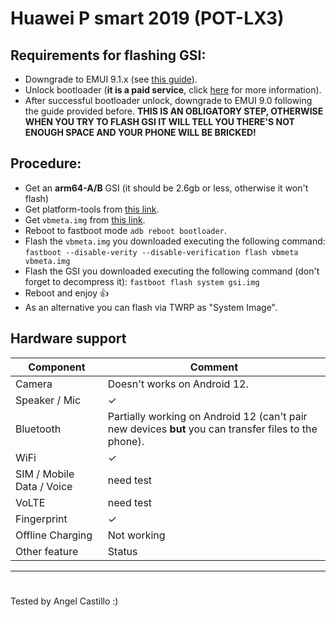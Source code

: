# Huawei P smart 2019 (POT-LX3)
## Requirements for flashing GSI:
* Downgrade to EMUI 9.1.x (see [this guide](https://github.com/ProfessorJTJ/HISuite-Proxy/wiki)).
* Unlock bootloader (**it is a paid service**, click [here](https://hcu-client.com/) for more information).
* After successful bootloader unlock, downgrade to EMUI 9.0 following the guide provided before. **THIS IS AN OBLIGATORY STEP, OTHERWISE WHEN YOU TRY TO FLASH GSI IT WILL TELL YOU THERE'S NOT ENOUGH SPACE AND YOUR PHONE WILL BE BRICKED!**

## Procedure: 
* Get an **arm64-A/B** GSI (it should be 2.6gb or less, otherwise it won't flash)
* Get platform-tools from [this link](https://developer.android.com/studio/releases/platform-tools).
* Get `vbmeta.img` from [this link](https://dl.google.com/developers/android/qt/images/gsi/vbmeta.img).
* Reboot to fastboot mode `adb reboot bootloader`.
* Flash the `vbmeta.img` you downloaded executing the following command: 
`fastboot --disable-verity --disable-verification flash vbmeta vbmeta.img`
* Flash the GSI you downloaded executing the following command (don't forget to decompress it): `fastboot flash system gsi.img`
* Reboot and enjoy 👍
* As an alternative you can flash via TWRP as "System Image".

## Hardware support

| Component                 |      Comment                                              |
|---------------------------|-----------------------------------------------------------|
| Camera                    | Doesn't works on Android 12.                                                    |
| Speaker / Mic             | ✓                                                    |
| Bluetooth                 | Partially working on Android 12 (can't pair new devices **but** you can transfer files to the phone).                                                     |
| WiFi                      | ✓                                                    |
| SIM / Mobile Data / Voice | need test                                                    |
| VoLTE                     | need test                                                    |
| Fingerprint               | ✓                                                    |                                         |
| Offline Charging          | Not working                                                    |
| Other feature             | Status                                                    |
---
# 
Tested by Angel Castillo :)